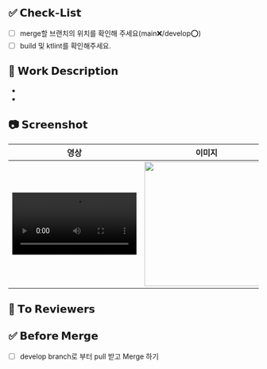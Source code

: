 ## ✅ 𝗖𝗵𝗲𝗰𝗸-𝗟𝗶𝘀𝘁
- [ ] merge할 브랜치의 위치를 확인해 주세요(main❌/develop⭕)
- [ ] build 및 ktlint를 확인해주세요.

## 📎 𝗪𝗼𝗿𝗸 𝗗𝗲𝘀𝗰𝗿𝗶𝗽𝘁𝗶𝗼𝗻
<!-- 작업 내용을 간결한 리스트로 정리해주세요. 커밋 메시지 요약처럼 써도 좋아요. -->
- 
-

## 📷 𝗦𝗰𝗿𝗲𝗲𝗻𝘀𝗵𝗼𝘁
<!-- "URL" 안에 영상 혹은 스크린샷 링크를 첨부해주세요." -->

| 영상 | 이미지 |
|----------|----------|
| <video src="URL" width="250"> |<img src="URL" width="250"> |


## 💬 𝗧𝗼 𝗥𝗲𝘃𝗶𝗲𝘄𝗲𝗿𝘀
<!-- 코드 리뷰어에게 특별히 봐줬으면 하는 부분, 질문하고 싶은 점 등을 적어주세요. -->



## ✅ 𝗕𝗲𝗳𝗼𝗿𝗲 𝗠𝗲𝗿𝗴𝗲
<!-- 확인 해주세요! -->
- [ ] develop branch로 부터 pull 받고 Merge 하기
